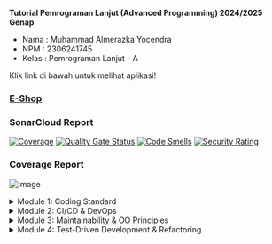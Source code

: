 **Tutorial Pemrograman Lanjut (Advanced Programming) 2024/2025 Genap**
* Nama    : Muhammad Almerazka Yocendra
* NPM     : 2306241745
* Kelas   : Pemrograman Lanjut - A

Klik link di bawah untuk melihat aplikasi!
### [E-Shop](https://eshop-almerazka.koyeb.app/)

### SonarCloud Report
[![Coverage](https://sonarcloud.io/api/project_badges/measure?project=almerazka_advprog-eshop&metric=coverage)](https://sonarcloud.io/summary/new_code?id=almerazka_advprog-eshop)
[![Quality Gate Status](https://sonarcloud.io/api/project_badges/measure?project=almerazka_advprog-eshop&metric=alert_status)](https://sonarcloud.io/summary/new_code?id=almerazka_advprog-eshop)
[![Code Smells](https://sonarcloud.io/api/project_badges/measure?project=almerazka_advprog-eshop&metric=code_smells)](https://sonarcloud.io/summary/new_code?id=almerazka_advprog-eshop)
[![Security Rating](https://sonarcloud.io/api/project_badges/measure?project=almerazka_advprog-eshop&metric=security_rating)](https://sonarcloud.io/summary/new_code?id=almerazka_advprog-eshop)

### Coverage Report
![image](https://github.com/user-attachments/assets/21536243-9691-436c-b517-34de5bcb0312)

<details>
<summary>Module 1: Coding Standard</summary>

## Reflection 1

### Penerapan Prinsip _Clean Code_
**1. _Clear and Meaningful Names_**

Dalam tutorial ini, saya menggunakan nama yang deskriptif untuk variabel, kelas, method, dan parameter. Dengan penamaan yang jelas, saya tidak perlu lagi menambahkan komentar untuk menjelaskan tujuan dari keempat elemen tersebut. Contoh :
- method names: `create`, `edit`, `delete`, `findAll`, `findProductById`
- parameter names: `productId`, `newProduct`
- class names: `ProductController`, `ProductService`, `ProductRepository`
- Variabel juga sudah mengikuti konvensi penamaan Java
  
**2. _DRY (Don't Repeat Yourself)_**

Di `ProductRepository`, terdapat metode validasi yang digunakan ulang
```java
private String validateAndSanitizeName(String name)
private double validateQuantity(double quantity)
```
Metode ini digunakan di dua tempat yaitu saat membuat produk baru (_create_) dan saat mengedit produk (_edit_). Method lain yang dipaki berulang kali adalah method `findProductById` yang berfungsi untuk mencari produk dengan id yang ada.

**3. _Object dan Data Structure_**

UUID sebaiknya dibuat di _constructor_ class Product karena setiap Product harus memiliki ID saat dibuat, tidak perlu menunggu sampai di Repository untuk memiliki identitas. Hal ini juga lebih sesuai dengan prinsip encapsulation
```java
public Product() {
        this.productId = UUID.randomUUID().toString();
    }
```

**4. _One Function One Task Principle_**

Setiap method dirancang untuk melakukan satu tugas spesifik, misalnya `createProductPage` hanya bertanggung jawab menampilkan halaman _create product_, `productListPage` hanya bertanggung jawab menampilkan _list product_, dan lain sebagainya.

### Secure Coding Practices
**1. Input Validation**
- Validasi dan sanitasi nama produk di `ProductRepository`
- Validasi kuantitas untuk mencegah nilai numerik yang tidak valid (negatif/angka)
- Perlindungan terhadap nilai kosong atau null
```java
// Metode untuk validasi kuantitas produk (tidak boleh huruf)
    private double validateQuantity(double quantity) {
        if (Double.isNaN(quantity) || Double.isInfinite(quantity)) {
            return 0; // Jika bukan angka, ubah menjadi 0
        }
        return Math.max(quantity, 0); // Jika negatif, ubah ke 0
    }
```

**2. Preventing Injection**
- Sanitasi karakter khusus HTML dalam nama produk
- Penghapusan karakter yang berpotensi berbahaya menggunakan **regex : [<>%$]**
```java
// Metode untuk validasi dan sanitasi nama produk
    private String validateAndSanitizeName(String name) {
        if (name == null || name.trim().isEmpty()) {
            return "Product not found";
        }
        return name.replaceAll("[<>%$]", "");
    }
```

**3. Safe Data Handling**
- Pembuatan UUID untuk ID produk
- Pemeriksaan null yang tepat di seluruh basis kode
```java
public Product() {
        this.productId = UUID.randomUUID().toString();
    }
...
 if (productToEdit == null) {
            return null;
        }

        // Validasi dan update data
        productToEdit.setProductName(validateAndSanitizeName(newProduct.getProductName()));
        productToEdit.setProductQuantity(validateQuantity(newProduct.getProductQuantity()));
        return productToEdit;
```

### Mistakes Found and Advice
1. Implementasi di awal mengizinkan semua masukan/input, termasuk masukan yang berpotensi berbahaya. Solusinya dengan menerapkan validasi untuk nama dan kuantitas.
2. Form input di _CreateProduct.html_ dan _EditProduct.html_ masih memiliki duplikasi sehingga masih bisa di `refactor` supaya lebih efisien.
3. Jika menggunakan ID yang mudah ditebak, sistem dapat lebih rentan terhadap penyalahgunaan. Solusinya, memakai UUID karena unik dan sulit diprediksi, jadi lebih aman.
4. Jika produk yang diminta tidak valid, method mengembalikan nilai nol tanpa penjelasan. Solusinya lemparkan penjelasan atau peringatan yang berarti sebagai gantinya.
5. Method _delete_ mengizinkan menghapus item tanpa memeriksa apakah item tersebut ada atau tidak. Solusinya verifikasi produk sebelum mencoba menghapus.
6. Beberapa logika validasi diulang di dalam metode yang berbeda. Solusinya ekstrak logika validasi ke dalam metode terpisah yang dapat digunakan kembali.
7. Penggunaan `ArrayList` untuk menyimpan data product yang kurang efisien dibandingkan menggunakan struktur data yang lebih optimal seperti `HashMap` atau `TreeMap` untuk pencarian yang lebih cepat.
8. Untuk mengikuti best practice dalam `RESTful API`, kita bisa mengganti metode `GET` dan `POST` dengan `PUT` untuk edit dan `DELETE` untuk hapus. Ini akan lebih sesuai dengan standar HTTP.

### How To Improve Code?
Kalau mau meningkatkan kode, pertama saya pahami dulu alur dan fungsinya, lalu cek apakah ada bug, duplikasi, atau bagian yang kurang efisien. Saya juga berusaha membuat kode lebih rapi dengan memberi nama variabel yang jelas, memecah logika kompleks ke dalam metode atau kelas yang lebih spesifik, dan menghindari duplikasi. 
Selain itu, saya juga memastikan keamanan kode dengan validasi input, memakai UUID untuk ID unik, dan mencegah celah keamanan seperti SQL Injection atau XSS. Jika masih ada kendala, saya cari solusi di forum seperti Discord Advanced Programming, Stack Overflow, atau Google. Kalau belum terpecahkan, saya akan mencoba bertanya kepada asisten dosen atau teman, sambil mencoba alternatif lain seperti bantuan AI seperti ChatGPT.

## Reflection 2
### _Unit & Functional Testing_
1. **_How Do I Feel After Writing Unit Tests?_**

Setelah menulis unit test, saya merasa lebih yakin terhadap kualitas kode yang saya buat. Unit test memungkinkan saya untuk menguji fitur tanpa harus membuka dan mengeceknya secara manual, cukup dengan menjalankan test yang sudah disiapkan oleh fitur tersebut. Selain itu, dengan adanya unit test, proses _debugging_ menjadi lebih mudah, karena jika tiba-tiba terdapat kesalahan, kita bisa langsung mengetahui bagian mana yang bermasalah. Hal ini tidak hanya menghemat waktu, tetapi juga memastikan bahwa setiap perubahan dalam kode tetap berjalan dengan benar.

2. **_How Many Unit Tests Should Be in a Class?_**

Menurut saya, tidak ada batasan pasti mengenai jumlah unit test dalam sebuah class. Semakin banyak test yang dibuat, semakin baik, asalkan tetap relevan dan tidak berlebihan. Idealnya, setiap metode atau fitur utama dalam kelas harus memiliki setidaknya satu atau lebih pengujian unit, entah itu kita mau nguji skenario positif, negatif, ataupun batasnya. 

3. **How to Make Sure Our Unit Tests Are Enough?**
   
Salah satu cara memastikan unit test mencakup seluruh bagian kode adalah dengan menggunakan _code coverage_, yang mengukur sejauh mana kode telah diuji dalam bentuk persentase. Berdasarkan referensi yang saya baca, _code coverage_ sekitar 80% sudah cukup baik, seperti yang diterapkan dalam mata kuliah PBP kemarin. Namun, perlu diingat bahwa code coverage 100% tidak selalu menjamin kode bebas dari bug, karena beberapa skenario edge case mungkin masih terlewat.

4. **Refleksi Tentang Clean Code dalam Functional Test**
   
Setelah menulis _CreateProductFunctionalTest.java_, muncul kebutuhan untuk menambahkan functional test lain, seperti pengujian fitur edit produk. Jika kita membuat kelas baru dengan setup dan variabel instance yang sama seperti sebelumnya, hal ini dapat mengurangi kualitas kode karena terjadi duplikasi. Akibatnya, prinsip DRY (Don't Repeat Yourself) tidak diterapkan dengan baik. Untuk mengatasi ini, sebaiknya gunakan _base test class_ agar setup dapat digunakan ulang tanpa harus menyalin kode di setiap test suite. Selain itu, _parameterized tests_ dapat digunakan untuk menghindari pengulangan test case yang memiliki pola serupa.

</details>
<details>
<summary>Module 2: CI/CD & DevOps</summary>

## Reflection
### Daftar _Code Quality Issue_ yang telah diperbaiki
#### 1. **Duplicate String Literal**
📌 **Permasalahan** :

Dalam kode _ProductController.java_, string `"redirect:/product/list"` digunakan berulang kali di berbagai metode. 

🔍 **Mengapa ini menjadi masalah?**

Menggunakan string literal berulang kali melanggar prinsip **DRY (Don't Repeat Yourself)**, meningkatkan risiko bug, dan menyulitkan pengelolaan kode. Jika URL redirect perlu diubah, setiap instance harus diedit secara manual, berpotensi menimbulkan inkonsistensi yang menyebabkan error. Kesalahan kecil seperti tambahan / atau perbedaan kapitalisasi dapat membuat aplikasi tidak berfungsi dengan benar. Hardcoding juga membuat perubahan lebih sulit, karena harus mencari dan mengganti semua instance string di berbagai lokasi, yang rentan terhadap kesalahan dan inkonsistensi.

❌ **Sebelum Perbaikan**
```java
@GetMapping("/edit/{productId}")
public String editProductPage(@PathVariable String productId, Model model) {
    Product product = service.findProductById(productId);
    if (product == null) {
        return "redirect:/product/list"; // DUPLIKASI #1
    }
    model.addAttribute("product", product);
    return "EditProduct";
}
```
✅ **Solusi** : Menggunakan Constant
```java
private static final String REDIRECT_PRODUCT_LIST = "redirect:/product/list";

@GetMapping("/edit/{productId}")
public String editProductPage(@PathVariable String productId, Model model) {
    Product product = service.findProductById(productId);
    if (product == null) {
        return REDIRECT_PRODUCT_LIST;
    }
    model.addAttribute("product", product);
    return "EditProduct";
}
```

#### 2. **Manual Exception Handling**
📌 **Permasalahan** :

Metode `contextLoads()` kosong tanpa penjelasan atau fungsionalitas yang jelas, yang dapat membingungkan pengembang lain. SonarCloud atau alat analisis kode lainnya mendeteksi ini sebagai masalah karena tidak ada implementasi yang valid dalam metode pengujian.

🔍 **Mengapa ini menjadi masalah?**

Jika metode pengujian tidak memiliki implementasi yang jelas, pengujian menjadi tidak bermakna. SonarCloud menyarankan agar kita menambahkan komentar yang menjelaskan alasan metode kosong, melempar `UnsupportedOperationException`, atau menyelesaikan implementasinya agar benar-benar menguji sesuatu.

❌ **Sebelum Perbaikan**
```java
@SpringBootTest
class EshopApplicationTests {

    @Test
    void contextLoads() {
    }

    @Test
    void testApplicationStarts() {
        EshopApplication.main(new String[] {});
    }
}
```
✅ **Solusi** : Menggunakan `assertThrows()`

Alih-alih membiarkan metode kosong, kita dapat menggunakan `assertThrows()` untuk memastikan bahwa jika ada error saat inisialisasi, pengujian tetap dapat menangkapnya.
```java
import static org.junit.jupiter.api.Assertions.assertThrows;

@Test
void contextLoads() {
    // Menguji apakah aplikasi gagal dijalankan dengan error yang sesuai
    assertThrows(Exception.class, () -> EshopApplication.main(new String[]{}));
}
```

#### 3. **Avoid public Modifier in Test Classes**
📌 **Permasalahan** :

Dalam JUnit 5, test class tidak memerlukan modifier `public`. Penggunaan `public` yang tidak perlu hanya menambah kompleksitas tanpa memberikan manfaat tambahan.

🔍 **Mengapa ini menjadi masalah?**

JUnit 5 bisa menjalankan test tanpa `public`, karena framework ini menggunakan refleksi untuk mengeksekusi metode pengujian. Secara default, method yang ada di dalam _interface_ sudah bersifat `public`, jadi modifier tersebut bisa dihapus untuk membuat kode lebih bersih.
Dengan menghapus `public`, kita dapat menjaga keterbacaan dan konsistensi kode tanpa mengubah fungsionalitasnya.

❌ **Sebelum Perbaikan**
```java
@public class CreateProductFunctionalTest { 
    ...
}
```
✅ **Solusi** : Cukup tulis tanpa `public`
```java
class CreateProductFunctionalTest { 

}
```

#### 4. **Clarify empty method with Comment**
📌 **Permasalahan** :

Metode `setUp()` dalam unit test awalnya kosong tanpa komentar atau implementasi yang jelas, sehingga bisa membingungkan.

🔍 **Mengapa ini menjadi masalah?**

Metode `setUp()` dijalankan sebelum setiap test untuk melakukan inisialisasi. Jika kosong tanpa penjelasan, pengembang lain mungkin tidak tahu apakah memang belum diperlukan atau ada yang terlupakan.

❌ **Sebelum Perbaikan**
```java
@BeforeEach
void setUp() {
    
}
```
✅ **Solusi** : Menambahkan komentar untuk menjelaskan fungsinya meskipun masih kosong
```java
void setUp() {
    // Metode ini dipanggil sebelum setiap test untuk inisialisasi, jika diperlukan.
}
```

### Apakah implementasi CI/CD sudah sesuai dengan definisinya?
> Menurut saya, implementasi **CI/CD** dalam proyek ini sudah cukup memenuhi prinsip _Continuous Integration_ dan _Continuous Deployment_. Saya menggunakan **GitHub Actions** untuk menjalankan beberapa **workflow** otomatis seperti `ci.yml`, `scorecard.yml`, dan `sonarcloud.yml`. Dimana setiap kali ada perubahan kode, melalui **push** atau **pull request**, **workflow** ini langsung berjalan otomatis untuk memastikan kode diuji dan dianalisis sebelum digabung ke branch utama. **SonarCloud** juga digunakan untuk mengevaluasi kualitas kode dan mengidentifikasi potensi bug. Untuk **CD** sendiri, saya mengandalkan **Koyeb** sebagai platform deployment otomatis. Setelah kode melewati tahap pengujian dan validasi, aplikasi langsung dideploy tanpa perlu proses manual sehingga dapat dipastikan aplikasi selalu dalam versi terbaru. Dengan **workflow** ini, seluruh proses mulai dari kode, pengujian, review, hingga deployment berjalan otomatis, sehingga lebih efisien dan sesuai dengan prinsip CI/CD.

</details>
<details>
<summary>Module 3: Maintainability & OO Principles</summary>

## Reflection

### Penerapan Prinsip S.O.L.I.D
#### 1. **Single Responsibility Principle (SRP)**
Sebelumnya, `ProductController` menangani semua produk, termasuk ***mobil*** (Car). Ini menyebabkan controller memiliki dua tanggung jawab sekaligus, yaitu mengelola produk umum dan mobil. Dengan memisahkan `CarController` ke dalam file sendiri, kini `ProductController` hanya menangani produk umum, sementara `CarController` fokus pada mobil.

- **HomePageController** menangani `endpoint /`, 
- **ProductController** menangani `/product`,
- **CarController** menangani `/car`. 

Ini membuat kode lebih rapi, modular, dan mudah dikelola.

#### 2. **Liskov Substitution Principle (LSP)**
Jika `CarController` mewarisi `ProductController`, maka ia akan memiliki method-method yang tidak relevan dengan mobil, seperti ***createProduct()*** atau ***editProduct()***. Ini melanggar **LSP** karena objek subclass (`CarController`) tidak bisa menggantikan superclass-nya (`ProductController`) tanpa mengubah perilakunya. Solusinya adalah menghapus _extends_ `ProductController` dan membuat `CarController` berdiri sendiri sehingga masing-masing class memiliki perilaku yang sesuai.

#### 3. **Interface Segregation Principle (ISP)**
`CarService` sendiri sudah menerapkan **ISP** dengan baik karena hanya berisi method yang relevan untuk operasi ***CRUD (Create, Read, Update, Delete)*** mobil, seperti ***create()***, ***findAll()***, dan ***deleteCarById()***. Jika ada fitur tambahan seperti _filtering_ atau _sorting_, kita bisa membuat _interface_ terpisah tanpa mengubah `CarService`. Dengan cara ini, _interface_ tetap sederhana dan tidak membebani class yang mengimplementasikannya dengan method yang tidak relevan.

#### 4. **Dependency Inversion Principle (DIP)**
Sebelumnya, `CarController` bergantung langsung pada `CarServiceImpl`, yaitu implementasi konkret dari `CarService`. Ini melanggar **DIP** karena ketergantungan langsung pada detail implementasi. Setelah diperbaiki, `CarController` sekarang bergantung pada `CarService`, yaitu sebuah _interface_ bukan implementasi langsung. Oleh karena itu, saya mengubah tipe data menjadi `CarService`, sehingga kode lebih fleksibel dan memudahkan penggantian implementasi tanpa perlu mengubah `CarController`.

### Keuntungan menggunakan Prinsip S.O.L.I.D
---

Menurut saya, menggunakan prinsip S.O.L.I.D dalam pengembangan perangkat lunak memberikan banyak keuntungan, terutama dalam hal modularitas, keterbacaan, dan pemeliharaan kode. Dengan kode yang lebih terstruktur, perubahan atau penambahan fitur dapat dilakukan dengan lebih mudah tanpa merusak bagian lain dari sistem. Prinsip seperti ***SRP (Single Responsibility Principle)*** memastikan setiap class hanya memiliki satu tanggung jawab, sehingga kode lebih terorganisir dan tidak bercampur dengan fungsi lain yang tidak relevan. Selain itu, dengan menerapkan ***DIP (Dependency Inversion Principle)*** dan ***ISP (Interface Segregation Principle)***, ketergantungan pada implementasi konkret dapat dikurangi, sehingga memungkinkan fleksibilitas dalam mengganti atau menambah fitur baru tanpa mengubah kode yang sudah ada. 

Salah satu contoh penerapan **SRP** yang paling _simple_ adalah dengan memisahkan `ProductController` dan `CarController`. Sebelumnya, keduanya tergabung dalam satu kelas yang menangani lebih dari satu tanggung jawab, yang melanggar prinsip **SRP**. Namun, dengan pemisahan ini, setiap controller hanya bertanggung jawab atas satu entitas spesifik.
```java
@Controller
@RequestMapping("/product")
public class ProductController {
    // hanya menangani Product
}

@Controller
@RequestMapping("/car")
public class CarController {
    // hanya menangani Car
}

```

### Kekurangan tidak menggunakan Prinsip S.O.L.I.D
---

Tanpa menerapkan prinsip S.O.L.I.D, kode menjadi sulit dipelihara, sulit diperluas, dan rentan terhadap _bug_ karena adanya ketergantungan yang tidak semestinya. 

- Jika **SRP** tidak diterapkan, satu class dapat menangani berbagai hal sekaligus, menyebabkan kode sulit dimengerti dan diubah. Contohnya ketika `CarController` dan `ProductController` digabung menjadi satu class `StoreController`, maka perubahan pada **Car** bisa berdampak pada **Product**, meskipun keduanya tidak berhubungan.
- Selain itu, tanpa **LSP**, subclass dapat memiliki perilaku yang tidak sesuai dengan superclass-nya, seperti jika `CarController` mewarisi `ProductController`, maka akan mendapatkan metode yang tidak relevan dengan **Car**, yang berpotensi menyebabkan _bug_.
- Tanpa **ISP**, sebuah _interface_ bisa memiliki terlalu banyak metode, memaksa class mengimplementasikan metode yang tidak dibutuhkan, misalnya `CarService` harus mengimplementasikan sebuah metode dari `ProductService`, padahal tidak relevan untuk mobil, sehingga memerlukan implementasi kosong atau melempar _UnsupportedOperationException_.
```java
public class CarServiceImpl implements ProductService {
    @Override
    public void create(Product product) {

    @Override
    public void update(Product product) { 

    @Override
    public void delete(String id) { 

    @Override
    public void generateReport(Product product) {
        throw new UnsupportedOperationException("Laporan tidak didukung untuk Car");
    }
}

```
- Jika **DIP** tidak diterapkan, class akan bergantung langsung pada implementasi konkret, bukan pada abstraksi. Misalnya, jika `CarController` langsung bergantung pada `CarServiceImpl` daripada _interface_ `CarService`, maka jika ada perubahan pada implementasi, seluruh class yang bergantung padanya juga harus diubah, yang bertentangan dengan prinsip fleksibilitas dalam pengembangan perangkat lunak.

</details>
<details>
<summary>Module 4: Test-Driven Development & Refactoring</summary>

## Reflection

1. Menurut saya, alur **Test-Driven Development (TDD)** cukup bermanfaat dalam memastikan _correctness_, _maintainability_, dan _produktivitas_, meskipun masih cukup menantang karena saya belum terbiasa menulis tes sebelum implementasi. **TDD** sendiri membantu saya memahami tujuan dari setiap bagian kode dan mendeteksi kesalahan lebih awal, tetapi saya masih cenderung lebih fokus pada implementasi fitur daripada memastikan bahwa pengujian mencakup semua skenario yang relevan. Selain itu, saya juga perlu lebih disiplin dalam mengevaluasi ulang tes setelah implementasi agar tetap sesuai dengan perubahan yang terjadi pada kode. Kedepannya, saya berencana untuk lebih teliti dalam merancang skenario pengujian sejak awal, membiasakan diri menulis tes sebelum kode, serta memastikan bahwa setiap tes benar-benar mendukung pengukuran keakuratan dan keandalan sistem yang saya kembangkan. Meskipun penerapan **TDD** lebih kompleks dibandingkan metode pengembangan biasa, saya menyadari bahwa pendekatan ini memberikan manfaat jangka panjang dalam meningkatkan kualitas kode serta mengurangi potensi bug di masa depan.

2. Dalam membuat _unit test_ pada tutorial, saya berusaha mengikuti prinsip **F.I.R.S.T. (Fast, Independent, Repeatable, Self-validating, Timely)**, namun setelah refleksi, saya menyadari bahwa masih ada beberapa aspek yang perlu diperbaiki. Misalnya, beberapa tes yang saya buat belum sepenuhnya independen karena masih bergantung pada kondisi tertentu, sehingga saya perlu memastikan bahwa setiap tes dapat berjalan secara mandiri tanpa dipengaruhi oleh tes lain. Selain itu, meskipun tes yang saya buat sudah berjalan cukup cepat, saya perlu lebih memperhatikan efisiensi dalam eksekusinya agar tidak menghambat proses pengembangan. Dari segi _repeatability_ dan _self-validating_, hasil tes yang saya buat sudah cukup konsisten dan memberikan keluaran yang jelas, tetapi saya masih perlu meningkatkan cakupan pengujian agar lebih menyeluruh, termasuk memastikan bahwa semua cabang kode diuji dengan baik. Terakhir, dalam aspek _timeliness_, saya sudah mencoba menulis tes sebelum atau selama pengembangan, tetapi terkadang masih terjebak dalam menulisnya setelah implementasi selesai. Kedepannya, saya akan lebih disiplin dalam merancang dan menulis tes sejak awal, memastikan bahwa setiap tes benar-benar mencerminkan prinsip **F.I.R.S.T.**, serta meningkatkan cakupan pengujian agar lebih optimal dan efektif.

</details>